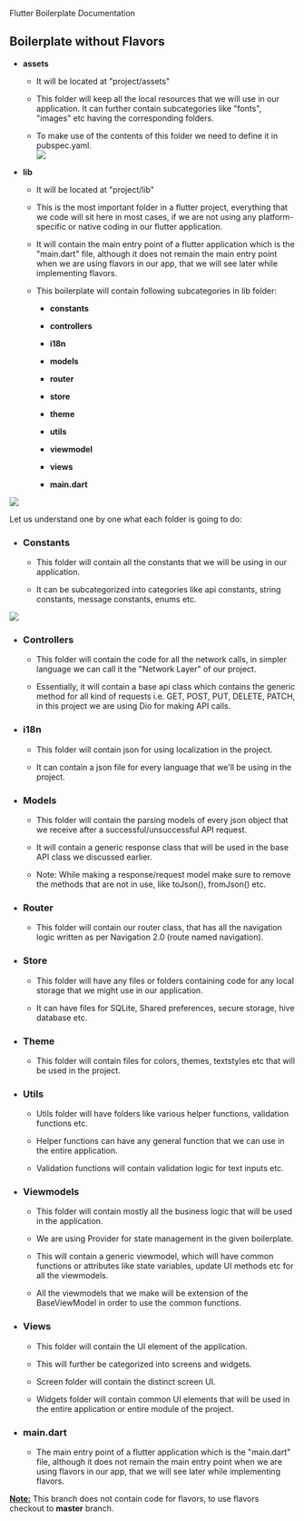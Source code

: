 Flutter Boilerplate Documentation

Boilerplate without Flavors
---------------------------

-   **assets**  

    -   It will be located at "project/assets"

    -   This folder will keep all the local resources that we will use in our application. It can further contain subcategories like "fonts", "images" etc having the corresponding folders.

    -   To make use of the contents of this folder we need to define it in pubspec.yaml.\
![](https://lh7-us.googleusercontent.com/BDVqACb4gUg_bC4v_dPyoKL9R7qjdb60ubbB5hUQFT0adO8DZI5Quokrkijv2YZOpSAhs3YhKoMa1sxanl_D4uLYUIYxbTZBntO5NxKmPfchoNNMI_Z6pqdRi3TbJ9kfD1QDOnTevW9AzHWn1YfsR7Y)

-   **lib**

    -   It will be located at "project/lib"

    -   This is the most important folder in a flutter project, everything that we code will sit here in most cases, if we are not using any platform-specific or native coding in our flutter application.

    -   It will contain the main entry point of a flutter application which is the "main.dart" file, although it does not remain the main entry point when we are using flavors in our app, that we will see later while implementing flavors.

    -   This boilerplate will contain following subcategories in lib folder:

        -   **constants**

        -   **controllers**

        -   **i18n**

        -   **models**

        -   **router**

        -   **store**

        -   **theme**

        -   **utils**

        -   **viewmodel**

        -   **views**

        -   **main.dart**

![](https://lh7-us.googleusercontent.com/mdDlla5Obi7NQpvzHIRtayUC-EHp_KkCMA1zOLh2EcZSyRdWvomJ_9p23Ztxt4qMF_A1bo1EZIui0wyTLcsi9IUNOMi1sF1ybRbs4mHQm55M0258OxnF0r8AgnJOoAd6oOHVPfT7FzNNkQdoSS6TMjc)

Let us understand one by one what each folder is going to do:

-   ### Constants 

     -   This folder will contain all the constants that we will be using in our application.

    -   It can be subcategorized into categories like api constants, string constants, message constants, enums etc.

![](https://lh7-us.googleusercontent.com/3EqvrUdpMm150OA4syX-RtbWIxCkyjE0wXSXcAtPKMyTFtap8yGmUtfsH1heVEGRBS1O3yBaH7iC2XvFwdfZlnp9bOMf1Zqwe-GtUsGuE3lIRp8u8Or-9sptZvd4gcZ38ZcBvnBhnJqeO0ZQCl1sHTU)

-   ### Controllers

    -   This folder will contain the code for all the network calls, in simpler language we can call it the "Network Layer" of our project.

    -   Essentially, it will contain a base api class which contains the generic method for all kind of requests i.e. GET, POST, PUT, DELETE, PATCH, in this project we are using Dio for making API calls.

-   ### i18n 

    -   This folder will contain json for using localization in the project.

    -   It can contain a json file for every language that we'll be using in the project.

-   ### Models

    -   This folder will contain the parsing models of every json object that we receive after a successful/unsuccessful API request. 

    -   It will contain a generic response class that will be used in the base API class we discussed earlier.

    -   Note: While making a response/request model make sure to remove the methods that are not in use, like toJson(), fromJson() etc.

-   ### Router

    -   This folder will contain our router class, that has all the navigation logic written as per Navigation 2.0 (route named navigation).

-   ### Store

    -   This folder will have any files or folders containing code for any local storage that we might use in our application.

    -   It can have files for SQLite, Shared preferences, secure storage, hive database etc.

-   ### Theme

    -   This folder will contain files for colors, themes, textstyles etc that will be used in the project.

-   ### Utils

    -   Utils folder will have folders like various helper functions, validation functions etc.

    -   Helper functions can have any general function that we can use in the entire application.

    -   Validation functions will contain validation logic for text inputs etc.

-   ### Viewmodels

    -   This folder will contain mostly all the business logic that will be used in the application.

    -   We are using Provider for state management in the given boilerplate.

    -   This will contain a generic viewmodel, which will have common functions or attributes like state variables, update UI methods etc for all the viewmodels.

    -   All the viewmodels that we make will be extension of the BaseViewModel in order to use the common functions.

-   ### Views

    -   This folder will contain the UI element of the application. 

    -   This will further be categorized into screens and widgets.

    -   Screen folder will contain the distinct screen UI.

    -   Widgets folder will contain common UI elements that will be used in the entire application or entire module of the project.

-   ### main.dart

    -   The main entry point of a flutter application which is the "main.dart" file, although it does not remain the main entry point when we are using flavors in our app, that we will see later while implementing flavors.

**<Note:>** This branch does not contain code for flavors, to use flavors checkout to **master** branch.

